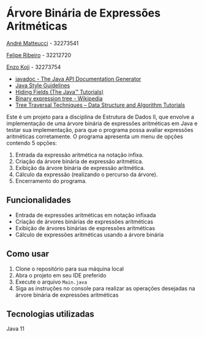 # Árvore Binária de Expressões Aritméticas

[André Matteucci](https://github.com/hashaski) - 32273541

[Felipe Ribeiro](https://github.com/exh-Auster) - 32212720

[Enzo Koji](https://github.com/Koji22) - 32273754

 * <a href="https://docs.oracle.com/javase/7/docs/technotes/tools/windows/javadoc.html#see">javadoc - The Java API Documentation Generator</a>
 * <a href="https://www.cs.swarthmore.edu/~newhall/unixhelp/javacodestyle.html">Java Style Guidelines</a>
 * <a href="https://docs.oracle.com/javase/tutorial/java/IandI/hidevariables.html">Hiding Fields (The Java™ Tutorials)</a>
 * <a href="https://en.wikipedia.org/wiki/Binary_expression_tree">Binary expression tree - Wikipedia</a>
 * <a href="https://www.geeksforgeeks.org/tree-traversals-inorder-preorder-and-postorder/">Tree Traversal Techniques – Data Structure and Algorithm Tutorials</a>

Este é um projeto para a disciplina de Estrutura de Dados II, que envolve a implementação de uma árvore binária de expressões aritméticas em Java e testar sua implementação, para que o programa possa avaliar expressões aritméticas corretamente. O programa apresenta um menu de opções contendo 5 opções:

1. Entrada da expressão aritmética na notação infixa.
2. Criação da árvore binária de expressão aritmética.
3. Exibição da árvore binária de expressão aritmética.
4. Cálculo da expressão (realizando o percurso da árvore).
5. Encerramento do programa.

## Funcionalidades

- Entrada de expressões aritméticas em notação infixada
- Criação de árvores binárias de expressões aritméticas
- Exibição de árvores binárias de expressões aritméticas
- Cálculo de expressões aritméticas usando a árvore binária

## Como usar

1. Clone o repositório para sua máquina local
2. Abra o projeto em seu IDE preferido
3. Execute o arquivo `Main.java`
4. Siga as instruções no console para realizar as operações desejadas na árvore binária de expressões aritméticas

## Tecnologias utilizadas

  Java 11

